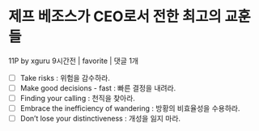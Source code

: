 # 제프 베조스가 CEO로서 전한 최고의 교훈들 
11P by xguru 9시간전 | favorite | 댓글 1개
- [ ] Take risks : 위험을 감수하라.
- [ ] Make good decisions - fast : 빠른 결정을 내려라. 
- [ ] Finding your calling : 천직을 찾아라. 
- [ ] Embrace the inefficiency of wandering : 방황의 비효율성을 수용하라. 
- [ ] Don’t lose your distinctiveness : 개성을 잃지 마라.